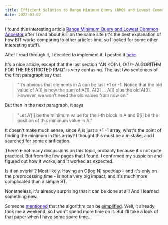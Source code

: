 ```yaml
---
title: Efficient Solution to Range Minimum Query (RMQ) and Lowest Common Ancestor (LCA) problems with O(1) query and O(n) preprocessing
date: 2022-03-07
---
```

<script src="/Yi-blog/js/scripts.js"></script>
<link rel="stylesheet" href="/Yi-blog/css/styles.css">
<p>I found this interesting article&nbsp;<a href="https://www.topcoder.com/thrive/articles/Range%20Minimum%20Query%20and%20Lowest%20Common%20Ancestor"><span style="color: #2b00fe;">Range Minimum Query and Lowest Common Ancestor</span></a>&nbsp;after I read about BIT on the same site (it's the best explanation of how BIT works comparing to other articles imo, so I looked for some other interesting stuff).</p><p>After I read through it, I decided to implement it. I posted it <a href="https://github.com/yjian012/algorithms-with-cpp/blob/main/Range%20Minimum%20Query%20(RMQ)%20and%20Lowest%20Common%20Ancestor%20(LCA)%20Solution%2C%20O(1)%20query%20and%20O(n)%20preprocessing.cpp"><span style="color: #2b00fe;">here</span></a>.</p>
It's a nice article, except that the last section "AN &lt;O(N), O(1)&gt; ALGORITHM FOR THE RESTRICTED RMQ" is very confusing. The last two sentences of the first paragraph say that
<div>
<blockquote style="text-align: left;">"It’s obvious that elements in A can be just +1 or -1. Notice that the old value of A[i] is now the sum of A[1], A[2] … A[i] plus the old A[0]. However, we won’t need the old values from now on."</blockquote>
<p>But then in the next paragraph, it says</p>
<blockquote>"Let A’[i] be the minimum value for the i-th block in A and B[i] be the position of this minimum value in A."</blockquote>
<p>It doesn't make much sense, since A is just a +1 -1 array, what's the point of finding the minimum in this array? I thought this must be a mistake, and I searched for some clarification.</p><p>There're not many discussions on this topic, probably because it's not quite practical. But from the few pages that I found, I confirmed my suspicion and figured out how it works, and it worked as expected.</p><p>Is it an overkill? Most likely. Having an O(log N) speedup - and it's only on the preprocessing time - is not a very big impact, and it's much more complicated than a simple ST.</p><p>Nonetheless, it's already surprising that it can be done at all! And I learned something new.</p><p>Someone <a href="https://codeforces.com/blog/entry/52961?#comment-370262"><span style="color: #2b00fe;">mentioned</span></a> that the algorithm can be <a href="https://epubs.siam.org/doi/abs/10.1137/090779759">simplified</a>. Well, it already took me a weekend, so I won't spend more time on it. But I'll take a look of that paper when I have some spare time...</p>
</div>